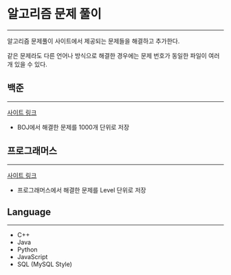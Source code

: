 # 알고리즘 문제 풀이
---
알고리즘 문제풀이 사이트에서 제공되는 문제들을 해결하고 추가한다.

같은 문제라도 다른 언어나 방식으로 해결한 경우에는 문제 번호가 동일한 파일이 여러 개 있을 수 있다.

## 백준
---
[사이트 링크](https://www.acmicpc.net/)
- BOJ에서 해결한 문제를 1000개 단위로 저장

## 프로그래머스
---
[사이트 링크](https://programmers.co.kr/)
- 프로그래머스에서 해결한 문제를 Level 단위로 저장

## Language
---

- C++
- Java
- Python
- JavaScript
- SQL (MySQL Style)